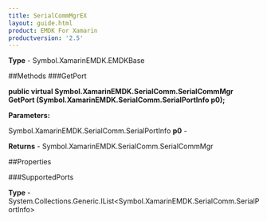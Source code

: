 ```yaml
---
title: SerialCommMgrEX
layout: guide.html
product: EMDK For Xamarin 
productversion: '2.5' 
---
```



**Type** - Symbol.XamarinEMDK.EMDKBase

##Methods
###GetPort

**public virtual Symbol.XamarinEMDK.SerialComm.SerialCommMgr GetPort (Symbol.XamarinEMDK.SerialComm.SerialPortInfo p0);**



**Parameters:**

Symbol.XamarinEMDK.SerialComm.SerialPortInfo **p0**  - 

**Returns** - Symbol.XamarinEMDK.SerialComm.SerialCommMgr

##Properties

###SupportedPorts


**Type** - System.Collections.Generic.IList<Symbol.XamarinEMDK.SerialComm.SerialPortInfo>
